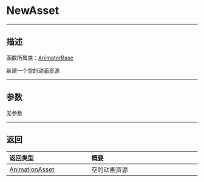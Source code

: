# NewAsset
-----------------------------------------------------------------------------------------
## 描述

函数所属类：[AnimatorBase](/Api/Class/Animation/SandboxAnimatorBase.md)

新建一个空的动画资源

-----------------------------------------------------------------------------------------
## 参数

无参数

-----------------------------------------------------------------------------------------
## 返回

|<div style="width:200px">**返回类型**</div>|<div style="width:800px">**概要**</div>|
|:---|:---|
|[AnimationAsset](/Api/Class/Animation/SandboxAnimationAsset.md)|空的动画资源|